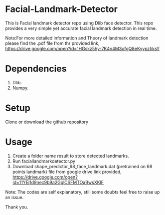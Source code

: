 # Facial-Landmark-Detector

  This is Facial landmark detector repo using Dlib face detector. 
  This repo provides a very simple yet accurate facial landmark detection in real time.


  Note:For more detailed information and Theory of landmark detection please find the .pdf file from thr provided link,
  https://drive.google.com/open?id=1HGskz5hy-7K4n4M3ofgQ8eKyypztiksY


# Dependencies
  
  1)  Dlib.
  2)  Numpy.
  
  
# Setup

  Clone or download the github repository
  

# Usage
  
  1)  Create a folder name result to store detected landmarks.
  2)  Run faciallandmarkdetector.py 
  3)  Download shape_predictor_68_face_landmark.dat (pretrained on 68 points landmark) file from google drive link provided,
      https://drive.google.com/open?id=11YEj1d9nec9b9a2GglCSFMTOaBwsXKlF
      
  Note: The codes are self explanatory, still some doubts feel free to raise up an issue.
  
  
  Thank you.
      
      
  






